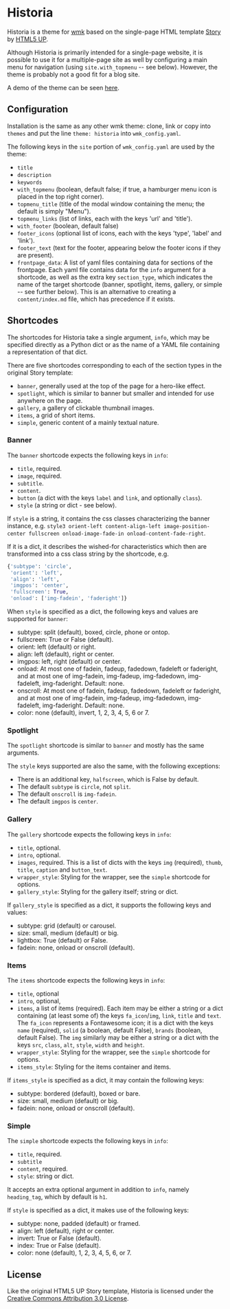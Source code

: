 # Historia

Historia is a theme for [wmk](https://github.com/bk/wmk) based on the
single-page HTML template [Story](https://html5up.net/story) by [HTML5
UP](https://html5up.net).

Although Historia is primarily intended for a single-page website, it is
possible to use it for a multiple-page site as well by configuring a main menu
for navigation (using `site.with_topmenu` -- see below). However, the theme is
probably not a good fit for a blog site.

A demo of the theme can be seen [here](https://historia.baldr.net/).

## Configuration

Installation is the same as any other wmk theme: clone, link or copy into
`themes` and put the line `theme: historia` into `wmk_config.yaml`.

The following keys in the `site` portion of `wmk_config.yaml` are used by the
theme:

- `title`
- `description`
- `keywords`
- `with_topmenu` (boolean, default false; if true, a hamburger menu icon is
  placed in the top right corner).
- `topmenu_title` (title of the modal window containing the menu; the default
  is simply "Menu").
- `topmenu_links` (list of links, each with the keys 'url' and 'title').
- `with_footer` (boolean, default false)
- `footer_icons` (optional list of icons, each with the keys 'type', 'label'
  and 'link').
- `footer_text` (text for the footer, appearing below the footer icons if they
  are present).
- `frontpage_data`: A list of yaml files containing data for sections of the
  frontpage. Each yaml file contains data for the `info` argument for a
  shortcode, as well as the extra key `section_type`, which indicates the name
  of the target shortcode (banner, spotlight, items, gallery, or simple --
  see further below). This is an alternative to creating a `content/index.md` file,
  which has precedence if it exists.

## Shortcodes

The shortcodes for Historia take a single argument, `info`, which may be
specified directly as a Python dict or as the name of a YAML file containing a
representation of that dict.

There are five shortcodes corresponding to each of the section types in the
original Story template:

- `banner`, generally used at the top of the page for a hero-like effect.
- `spotlight`, which is similar to banner but smaller and intended for use
  anywhere on the page.
- `gallery`, a gallery of clickable thumbnail images.
- `items`, a grid of short items.
- `simple`, generic content of a mainly textual nature.

### Banner

The `banner` shortcode expects the following keys in `info`:

- `title`, required.
- `image`, required.
- `subtitle`.
- `content`.
- `button` (a dict with the keys `label` and `link`, and optionally `class`).
- `style` (a string or dict - see below).

If `style` is a string, it contains the css classes characterizing the banner
instance, e.g. `style3 orient-left content-align-left image-position-center
fullscreen onload-image-fade-in onload-content-fade-right`.

If it is a dict, it describes the wished-for characteristics which then are
transformed into a css class string by the shortcode, e.g.

```python
{'subtype': 'circle',
 'orient': 'left',
 'align': 'left',
 'imgpos': 'center',
 'fullscreen': True,
 'onload': ['img-fadein', 'faderight']}
```

When `style` is specified as a dict, the following keys and values are
supported for `banner`:

- subtype: split (default), boxed, circle, phone or ontop.
- fullscreen: True or False (default).
- orient: left (default) or right.
- align: left (default), right or center.
- imgpos: left, right (default) or center.
- onload: At most one of fadein, fadeup, fadedown, fadeleft or faderight, and
  at most one of img-fadein, img-fadeup, img-fadedown, img-fadeleft,
  img-faderight. Default: none.
- onscroll: At most one of fadein, fadeup, fadedown, fadeleft or faderight, and
  at most one of img-fadein, img-fadeup, img-fadedown, img-fadeleft,
  img-faderight. Default: none.
- color: none (default), invert, 1, 2, 3, 4, 5, 6 or 7. 

### Spotlight

The `spotlight` shortcode is similar to `banner` and mostly has the same arguments.

The `style` keys supported are also the same, with the following exceptions:

- There is an additional key, `halfscreen`, which is False by default.
- The default `subtype` is `circle`, not `split`.
- The default `onscroll` is `img-fadein`.
- The default `imgpos` is `center`.

### Gallery

The `gallery` shortcode expects the following keys in `info`:

- `title`, optional.
- `intro`, optional.
- `images`, required. This is a list of dicts with the keys `img` (required), `thumb`, `title`, `caption` and `button_text`.
- `wrapper_style`: Styling for the wrapper, see the `simple` shortcode for options.
- `gallery_style`: Styling for the gallery itself; string or dict.

If `gallery_style` is specified as a dict, it supports the following keys and values:

- subtype: grid (default) or carousel.
- size: small, medium (default) or big.
- lightbox: True (default) or False.
- fadein: none, onload or onscroll (default).

### Items

The `items` shortcode expects the following keys in `info`:

- `title`, optional
- `intro`, optional,
- `items`, a list of items (required). Each item may be either a string or a dict containing (at least some of) the keys `fa_icon`/`img`, `link`, `title` and `text`. The `fa_icon` represents a Fontawesome icon; it is a dict with the keys `name` (required), `solid` (a boolean, default False), `brands` (boolean, default False). The `img` similarly may be either a string or a dict with the keys `src`, `class`, `alt`, `style`, `width` and `height`.
- `wrapper_style`: Styling for the wrapper, see the `simple` shortcode for options.
- `items_style`: Styling for the items container and items.

If `items_style` is specified as a dict, it may contain the following keys:

- subtype: bordered (default), boxed or bare.
- size: small, medium (default) or big.
- fadein: none, onload or onscroll (default).

### Simple

The `simple` shortcode expects the following keys in `info`:

- `title`, required.
- `subtitle`
- `content`, required.
- `style`: string or dict.

It accepts an extra optional argument in addition to `info`, namely
`heading_tag`, which by default is `h1`.

If `style` is specified as a dict, it makes use of the following keys:

- subtype: none, padded (default) or framed.
- align: left (default), right or center.
- invert: True or False (default).
- index: True or False (default).
- color: none (default), 1, 2, 3, 4, 5, 6, or 7.

## License

Like the original HTML5 UP Story template, Historia is licensed under the
[Creative Commons Attribution 3.0
License](https://creativecommons.org/licenses/by/3.0/).

